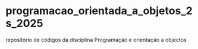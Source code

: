 # programacao_orientada_a_objetos_2s_2025
repositório de códigos da disciplina Programação e orientação a objectos
